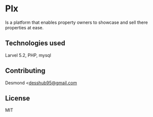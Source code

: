 # Plx

Is a platform that enables property owners to showcase and sell there properties at ease.

## Technologies used

Larvel 5.2, PHP, mysql

## Contributing

Desmond <desshub95@gmail.com


## License

MIT

